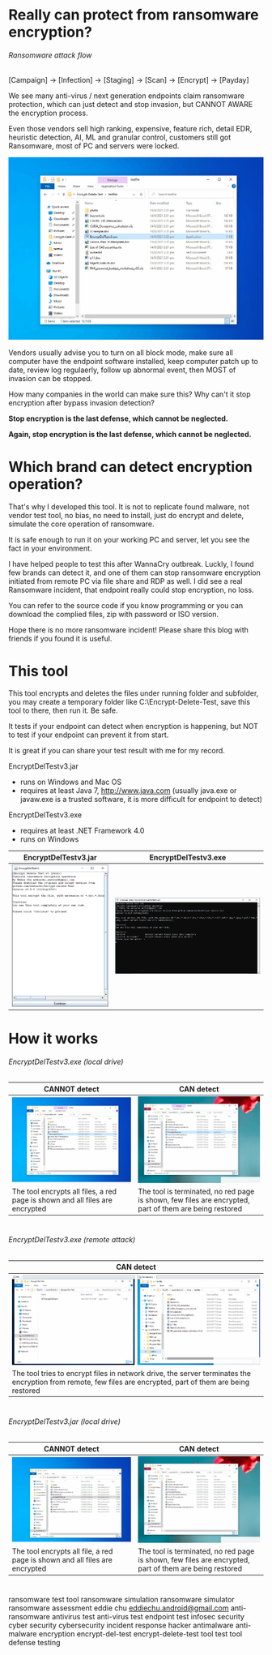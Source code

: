 # Really can protect from ransomware encryption?

###### Ransomware attack flow

[Campaign] -> [Infection] -> [Staging] -> [Scan] -> [Encrypt] -> [Payday]

We see many anti-virus / next generation endpoints claim ransomware protection, which can just detect and stop invasion, but CANNOT AWARE the encryption process.

Even those vendors sell high ranking, expensive, feature rich, detail EDR, heuristic detection, AI, ML and granular control, customers still got Ransomware, most of PC and servers were locked.

![alt text](https://raw.githubusercontent.com/eddiechu/Encrypt-Delete-Test/main/Image/screen10.gif)

Vendors usually advise you to turn on all block mode, make sure all computer have the endpoint software installed, keep computer patch up to date, review log regulaerly, follow up abnormal event, then MOST of invasion can be stopped.

How many companies in the world can make sure this?  Why can't it stop encryption after bypass invasion detection?

**Stop encryption is the last defense, which cannot be neglected.**

**Again, stop encryption is the last defense, which cannot be neglected.**


# Which brand can detect encryption operation?

That's why I developed this tool.  It is not to replicate found malware, not vendor test tool, no bias, no need to install, just do encrypt and delete, simulate the core operation of ransomware.

It is safe enough to run it on your working PC and server, let you see the fact in your environment.

I have helped people to test this after WannaCry outbreak.  Luckly, I found few brands can detect it, and one of them can stop ransomware encryption initiated from remote PC via file share and RDP as well.  I did see a real Ransomware incident, that endpoint really could stop encryption, no loss.

You can refer to the source code if you know programming or you can download the complied files, zip with password or ISO version.

Hope there is no more ransomware incident!  Please share this blog with friends if you found it is useful.


# This tool

This tool encrypts and deletes the files under running folder and subfolder, you may create a temporary folder like C:\Encrypt-Delete-Test\, save this tool to there, then run it.  Be safe.

It tests if your endpoint can detect when encryption is happening, but NOT to test if your endpoint can prevent it from start.

It is great if you can share your test result with me for my record.

EncryptDelTestv3.jar
- runs on Windows and Mac OS
- requires at least Java 7, http://www.java.com
(usually java.exe or javaw.exe is a trusted software, it is more difficult for endpoint to detect)


EncryptDelTestv3.exe
- requires at least .NET Framework 4.0
- runs on Windows

| EncryptDelTestv3.jar | EncryptDelTestv3.exe |
|---------------|---------------|
|![alt text](https://raw.githubusercontent.com/eddiechu/Encrypt-Delete-Test/main/Image/screen15.png)|![alt text](https://raw.githubusercontent.com/eddiechu/Encrypt-Delete-Test/main/Image/screen13.png)|


# How it works

###### EncryptDelTestv3.exe (local drive)

| CANNOT detect | CAN detect |
|---------------|---------------|
|![alt text](https://raw.githubusercontent.com/eddiechu/Encrypt-Delete-Test/main/Image/screen10.gif)|![alt text](https://raw.githubusercontent.com/eddiechu/Encrypt-Delete-Test/main/Image/screen13.gif)|
| The tool encrypts all files, a red page is shown and all files are encrypted | The tool is terminated, no red page is shown, few files are encrypted, part of them are being restored |


#

###### EncryptDelTestv3.exe (remote attack)

| CAN detect |
|---------------|
|![alt text](https://raw.githubusercontent.com/eddiechu/Encrypt-Delete-Test/main/Image/screen15.gif)|
|The tool tries to encrypt files in network drive, the server terminates the encryption from remote, few files are encrypted, part of them are being restored|


#

###### EncryptDelTestv3.jar (local drive)

| CANNOT detect | CAN detect |
|---------------|---------------|
|![alt text](https://raw.githubusercontent.com/eddiechu/Encrypt-Delete-Test/main/Image/screen12.gif)|![alt text](https://raw.githubusercontent.com/eddiechu/Encrypt-Delete-Test/main/Image/screen14.gif)|
| The tool encrypts all file, a red page is shown and all files are encrypted | The tool is terminated, no red page is shown, few files are encrypted, part of them are being restored |









#

ransomware test tool
ransomware simulation
ransomware simulator
ransomware assessment
eddie chu
eddiechu.android@gmail.com
anti-ransomware
antivirus test
anti-virus test
endpoint test
infosec
security
cyber security
cybersecurity
incident response
hacker
antimalware
anti-malware
encryption
encrypt-del-test
encrypt-delete-test
tool
test tool
defense
testing
